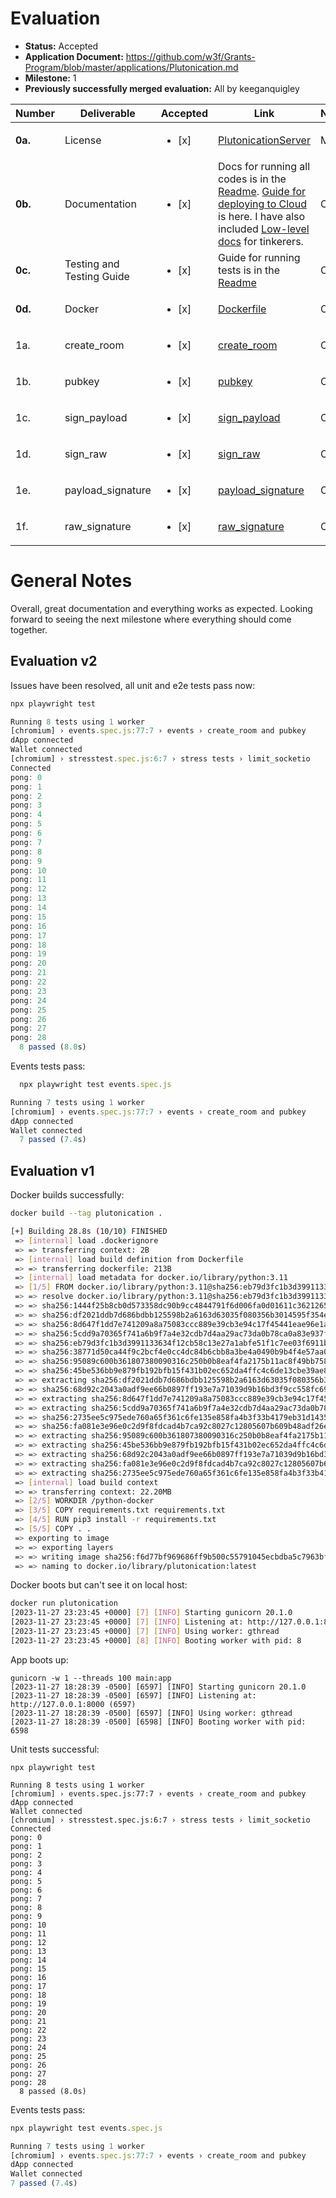 # Evaluation

- **Status:** Accepted
- **Application Document:** https://github.com/w3f/Grants-Program/blob/master/applications/Plutonication.md
- **Milestone:** 1
- **Previously successfully merged evaluation:** All by keeganquigley

| Number | Deliverable | Accepted | Link | Notes |
| ------------- | ------------- | ------------- | ------------- | ------------- |
| **0a.** | License | <ul><li>[x] </li></ul> | [PlutonicationServer](https://github.com/RostislavLitovkin/PlutonicationServer/blob/main/LICENSE) | MIT |
| **0b.** | Documentation | <ul><li>[x] </li></ul> | Docs for running all codes is in the [Readme](https://github.com/RostislavLitovkin/PlutonicationServer/#readme). [Guide for deploying to Cloud](https://plutonication-acnha.ondigitalocean.app/deploy) is here. I have also included [Low-level docs](https://plutonication-acnha.ondigitalocean.app/docs) for tinkerers. | Ok. |
| **0c.** | Testing and Testing Guide | <ul><li>[x] </li></ul> | Guide for running tests is in the [Readme](https://github.com/RostislavLitovkin/PlutonicationServer/#readme) | Ok. |
| **0d.** | Docker | <ul><li>[x] </li></ul> | [Dockerfile](https://github.com/RostislavLitovkin/PlutonicationServer/blob/milestone-delivery/Dockerfile) | Ok. |
| 1a. | create_room | <ul><li>[x] </li></ul> | [create_room](https://github.com/RostislavLitovkin/PlutonicationServer/blob/c848a88cf5f28d47542f1be0d7cc2bdee927558f/plutonication/events.py#L39) | Ok. |
| 1b. | pubkey | <ul><li>[x] </li></ul> | [pubkey](https://github.com/RostislavLitovkin/PlutonicationServer/blob/c848a88cf5f28d47542f1be0d7cc2bdee927558f/plutonication/events.py#L51) | Ok. |
| 1c. | sign_payload | <ul><li>[x] </li></ul> | [sign_payload](https://github.com/RostislavLitovkin/PlutonicationServer/blob/c848a88cf5f28d47542f1be0d7cc2bdee927558f/plutonication/events.py#L65) | Ok. |
| 1d. | sign_raw | <ul><li>[x] </li></ul> | [sign_raw](https://github.com/RostislavLitovkin/PlutonicationServer/blob/c848a88cf5f28d47542f1be0d7cc2bdee927558f/plutonication/events.py#L77) | Ok. |
| 1e. | payload_signature | <ul><li>[x] </li></ul> | [payload_signature](https://github.com/RostislavLitovkin/PlutonicationServer/blob/c848a88cf5f28d47542f1be0d7cc2bdee927558f/plutonication/events.py#L89) | Ok. |
| 1f. | raw_signature | <ul><li>[x] </li></ul> | [raw_signature](https://github.com/RostislavLitovkin/PlutonicationServer/blob/c848a88cf5f28d47542f1be0d7cc2bdee927558f/plutonication/events.py#L109C1-L109C1) | Ok. |

# General Notes

Overall, great documentation and everything works as expected. Looking forward to seeing the next milestone where everything should come together.

## Evaluation v2

Issues have been resolved, all unit and e2e tests pass now:

```js
npx playwright test

Running 8 tests using 1 worker
[chromium] › events.spec.js:77:7 › events › create_room and pubkey
dApp connected
Wallet connected
[chromium] › stresstest.spec.js:6:7 › stress tests › limit_socketio
Connected
pong: 0
pong: 1
pong: 2
pong: 3
pong: 4
pong: 5
pong: 6
pong: 7
pong: 8
pong: 9
pong: 10
pong: 11
pong: 12
pong: 13
pong: 14
pong: 15
pong: 16
pong: 17
pong: 18
pong: 19
pong: 20
pong: 21
pong: 22
pong: 23
pong: 24
pong: 25
pong: 26
pong: 27
pong: 28
  8 passed (8.0s)
```
Events tests pass:

```js
  npx playwright test events.spec.js

Running 7 tests using 1 worker
[chromium] › events.spec.js:77:7 › events › create_room and pubkey
dApp connected
Wallet connected
  7 passed (7.4s)
```

## Evaluation v1

Docker builds successfully:

```sh
docker build --tag plutonication .

[+] Building 28.8s (10/10) FINISHED
 => [internal] load .dockerignore                                                                                    0.0s
 => => transferring context: 2B                                                                                      0.0s
 => [internal] load build definition from Dockerfile                                                                 0.0s
 => => transferring dockerfile: 213B                                                                                 0.0s
 => [internal] load metadata for docker.io/library/python:3.11                                                       1.6s
 => [1/5] FROM docker.io/library/python:3.11@sha256:eb79d3fc1b3d3991133634f12cb58c13e27a1abfe51f1c7ee03f6911bca5d4  20.6s
 => => resolve docker.io/library/python:3.11@sha256:eb79d3fc1b3d3991133634f12cb58c13e27a1abfe51f1c7ee03f6911bca5d41  0.0s
 => => sha256:1444f25b8cb0d573358dc90b9cc4844791f6d006fa0d01611c36212653b5999f 2.01kB / 2.01kB                       0.0s
 => => sha256:df2021ddb7d686bdbb125598b2a6163d63035f080356b3014595f354ea0b40d6 49.61MB / 49.61MB                     5.0s
 => => sha256:8d647f1dd7e741209a8a75083ccc889e39cb3e94c17f45441eae96e1a679d971 23.58MB / 23.58MB                     2.3s
 => => sha256:5cdd9a70365f741a6b9f7a4e32cdb7d4aa29ac73da0b78ca0a83e937f285fdd5 63.99MB / 63.99MB                     8.6s
 => => sha256:eb79d3fc1b3d3991133634f12cb58c13e27a1abfe51f1c7ee03f6911bca5d412 2.14kB / 2.14kB                       0.0s
 => => sha256:38771d50ca44f9c2bcf4e0cc4dc84b6cbb8a3be4a0490b9b4f4e57aa07195710 7.54kB / 7.54kB                       0.0s
 => => sha256:95089c600b361807380090316c250b0b8eaf4fa2175b11ac8f49bb7581c61125 202.45MB / 202.45MB                  15.0s
 => => sha256:45be536bb9e879fb192bfb15f431b02ec652da4ffc4c6de13cbe39ae887ffb42 6.47MB / 6.47MB                       5.9s
 => => extracting sha256:df2021ddb7d686bdbb125598b2a6163d63035f080356b3014595f354ea0b40d6                            2.2s
 => => sha256:68d92c2043a0adf9ee66b0897ff193e7a71039d9b16bd3f9cc558fc69c3b3677 19.44MB / 19.44MB                     8.6s
 => => extracting sha256:8d647f1dd7e741209a8a75083ccc889e39cb3e94c17f45441eae96e1a679d971                            0.4s
 => => extracting sha256:5cdd9a70365f741a6b9f7a4e32cdb7d4aa29ac73da0b78ca0a83e937f285fdd5                            2.0s
 => => sha256:2735ee5c975ede760a65f361c6fe135e858fa4b3f33b4179eb31d143514848db 3.11MB / 3.11MB                       9.1s
 => => sha256:fa081e3e96e0c2d9f8fdcad4b7ca92c8027c12805607b609b48adf26e867aa0c 244B / 244B                           8.9s
 => => extracting sha256:95089c600b361807380090316c250b0b8eaf4fa2175b11ac8f49bb7581c61125                            4.4s
 => => extracting sha256:45be536bb9e879fb192bfb15f431b02ec652da4ffc4c6de13cbe39ae887ffb42                            0.2s
 => => extracting sha256:68d92c2043a0adf9ee66b0897ff193e7a71039d9b16bd3f9cc558fc69c3b3677                            0.4s
 => => extracting sha256:fa081e3e96e0c2d9f8fdcad4b7ca92c8027c12805607b609b48adf26e867aa0c                            0.0s
 => => extracting sha256:2735ee5c975ede760a65f361c6fe135e858fa4b3f33b4179eb31d143514848db                            0.2s
 => [internal] load build context                                                                                    0.2s
 => => transferring context: 22.20MB                                                                                 0.2s
 => [2/5] WORKDIR /python-docker                                                                                     1.8s
 => [3/5] COPY requirements.txt requirements.txt                                                                     0.0s
 => [4/5] RUN pip3 install -r requirements.txt                                                                       4.5s
 => [5/5] COPY . .                                                                                                   0.1s
 => exporting to image                                                                                               0.1s
 => => exporting layers                                                                                              0.1s
 => => writing image sha256:f6d77bf969686ff9b500c55791045ecbdba5c7963bf0bc3543adbe67010f00d3                         0.0s
 => => naming to docker.io/library/plutonication:latest 
 ```

 Docker boots but can't see it on local host:

 ```sh
 docker run plutonication
[2023-11-27 23:23:45 +0000] [7] [INFO] Starting gunicorn 20.1.0
[2023-11-27 23:23:45 +0000] [7] [INFO] Listening at: http://127.0.0.1:8000 (7)
[2023-11-27 23:23:45 +0000] [7] [INFO] Using worker: gthread
[2023-11-27 23:23:45 +0000] [8] [INFO] Booting worker with pid: 8
```
App boots up:

```
gunicorn -w 1 --threads 100 main:app
[2023-11-27 18:28:39 -0500] [6597] [INFO] Starting gunicorn 20.1.0
[2023-11-27 18:28:39 -0500] [6597] [INFO] Listening at: http://127.0.0.1:8000 (6597)
[2023-11-27 18:28:39 -0500] [6597] [INFO] Using worker: gthread
[2023-11-27 18:28:39 -0500] [6598] [INFO] Booting worker with pid: 6598
```

Unit tests successful:
```
npx playwright test

Running 8 tests using 1 worker
[chromium] › events.spec.js:77:7 › events › create_room and pubkey
dApp connected
Wallet connected
[chromium] › stresstest.spec.js:6:7 › stress tests › limit_socketio
Connected
pong: 0
pong: 1
pong: 2
pong: 3
pong: 4
pong: 5
pong: 6
pong: 7
pong: 8
pong: 9
pong: 10
pong: 11
pong: 12
pong: 13
pong: 14
pong: 15
pong: 16
pong: 17
pong: 18
pong: 19
pong: 20
pong: 21
pong: 22
pong: 23
pong: 24
pong: 25
pong: 26
pong: 27
pong: 28
  8 passed (8.0s)
  ```

  Events tests pass:

  ```js
  npx playwright test events.spec.js

Running 7 tests using 1 worker
[chromium] › events.spec.js:77:7 › events › create_room and pubkey
dApp connected
Wallet connected
  7 passed (7.4s)
  ```
